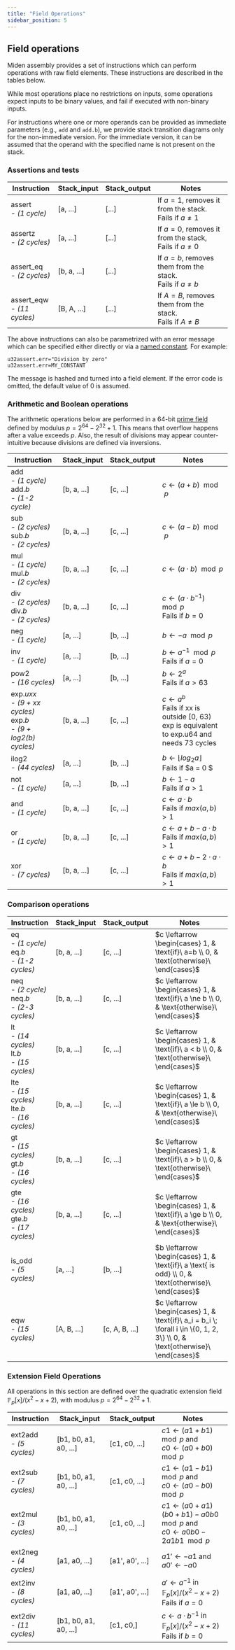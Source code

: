```yaml
---
title: "Field Operations"
sidebar_position: 5
---
```


## Field operations
Miden assembly provides a set of instructions which can perform operations with raw field elements. These instructions are described in the tables below.

While most operations place no restrictions on inputs, some operations expect inputs to be binary values, and fail if executed with non-binary inputs.

For instructions where one or more operands can be provided as immediate parameters (e.g., `add` and `add.b`), we provide stack transition diagrams only for the non-immediate version. For the immediate version, it can be assumed that the operand with the specified name is not present on the stack.

### Assertions and tests

| Instruction                     | Stack_input | Stack_output  | Notes                                                            |
| ------------------------------- | ----------- | ------------- | ---------------------------------------------------------------- |
| assert <br /> - *(1 cycle)*       | [a, ...]    | [...]         | If $a = 1$, removes it from the stack. <br /> Fails if $a \ne 1$   |
| assertz <br /> - *(2 cycles)*     | [a, ...]    | [...]         | If $a = 0$, removes it from the stack, <br /> Fails if $a \ne 0$   |
| assert_eq <br /> - *(2 cycles)*   | [b, a, ...] | [...]         | If $a = b$, removes them from the stack. <br /> Fails if $a \ne b$ |
| assert_eqw <br /> - *(11 cycles)* | [B, A, ...] | [...]         | If $A = B$, removes them from the stack. <br /> Fails if $A \ne B$ |

The above instructions can also be parametrized with an error message which can be specified either directly or via a [named constant](./code_organization.md#constants). For example:
```
u32assert.err="Division by zero"
u32assert.err=MY_CONSTANT
```
The message is hashed and turned into a field element. If the error code is omitted, the default value of $0$ is assumed.

### Arithmetic and Boolean operations

The arithmetic operations below are performed in a 64-bit [prime field](https://en.wikipedia.org/wiki/Finite_field) defined by modulus $p = 2^{64} - 2^{32} + 1$. This means that overflow happens after a value exceeds $p$. Also, the result of divisions may appear counter-intuitive because divisions are defined via inversions.

| Instruction                                                                    | Stack_input | Stack_output  | Notes                                                                                                        |
| ------------------------------------------------------------------------------ | ----------- | ------------- | ------------------------------------------------------------------------------------------------------------ |
| add <br /> - *(1 cycle)*  <br /> add.*b* <br /> - *(1-2 cycle)*                      | [b, a, ...] | [c, ...]      | $c \leftarrow (a + b) \mod p$                                                                                |
| sub <br /> - *(2 cycles)*  <br /> sub.*b* <br /> - *(2 cycles)*                      | [b, a, ...] | [c, ...]      | $c \leftarrow (a - b) \mod p$                                                                                |
| mul <br /> - *(1 cycle)*  <br /> mul.*b* <br /> - *(2 cycles)*                       | [b, a, ...] | [c, ...]      | $c \leftarrow (a \cdot b) \mod p$                                                                            |
| div <br /> - *(2 cycles)*  <br /> div.*b* <br /> - *(2 cycles)*                      | [b, a, ...] | [c, ...]      | $c \leftarrow (a \cdot b^{-1}) \mod p$ <br /> Fails if $b = 0$                                                 |
| neg <br /> - *(1 cycle)*                                                         | [a, ...]    | [b, ...]      | $b \leftarrow -a \mod p$                                                                                     |
| inv <br /> - *(1 cycle)*                                                         | [a, ...]    | [b, ...]      | $b \leftarrow a^{-1} \mod p$ <br /> Fails if $a = 0$                                                           |
| pow2 <br /> - *(16 cycles)*                                                      | [a, ...]    | [b, ...]      | $b \leftarrow 2^a$ <br /> Fails if $a > 63$                                                                    |
| exp.*uxx* <br /> - *(9 + xx cycles)*  <br /> exp.*b* <br /> - *(9 + log2(b) cycles)* | [b, a, ...] | [c, ...]      | $c \leftarrow a^b$ <br /> Fails if xx is outside [0, 63) <br /> exp is equivalent to exp.u64 and needs 73 cycles |
| ilog2 <br /> - *(44 cycles)*                                                      | [a, ...]    | [b, ...]      | $b \leftarrow \lfloor{log_2{a}}\rfloor$ <br /> Fails if $a = 0 $                                                                    |
| not <br /> - *(1 cycle)*                                                         | [a, ...]    | [b, ...]      | $b \leftarrow 1 - a$ <br /> Fails if $a > 1$                                                                   |
| and <br /> - *(1 cycle)*                                                         | [b, a, ...] | [c, ...]      | $c \leftarrow a \cdot b$ <br /> Fails if $max(a, b) > 1$                                                       |
| or <br /> - *(1 cycle)*                                                          | [b, a, ...] | [c, ...]      | $c \leftarrow a + b - a \cdot b$ <br /> Fails if $max(a, b) > 1$                                               |
| xor <br /> - *(7 cycles)*                                                        | [b, a, ...] | [c, ...]      | $c \leftarrow a + b - 2 \cdot a \cdot b$ <br /> Fails if $max(a, b) > 1$                                       |

### Comparison operations

| Instruction                                                | Stack_input | Stack_output   | Notes                                                                                                                        |
| ---------------------------------------------------------- | ----------- | -------------- | ---------------------------------------------------------------------------------------------------------------------------- |
| eq <br /> - *(1 cycle)* <br /> eq.*b* <br /> - *(1-2 cycles)*    | [b, a, ...] | [c, ...]       | $c \leftarrow \begin{cases} 1, & \text{if}\ a=b \\ 0, & \text{otherwise}\ \end{cases}$                                       |
| neq <br /> - *(2 cycle)* <br /> neq.*b* <br /> - *(2-3 cycles)*  | [b, a, ...] | [c, ...]       | $c \leftarrow \begin{cases} 1, & \text{if}\ a \ne b \\ 0, & \text{otherwise}\ \end{cases}$                                   |
| lt <br /> - *(14 cycles)* <br /> lt.*b* <br /> - *(15 cycles)*   | [b, a, ...] | [c, ...]       | $c \leftarrow \begin{cases} 1, & \text{if}\ a < b \\ 0, & \text{otherwise}\ \end{cases}$                                     |
| lte <br /> - *(15 cycles)* <br /> lte.*b* <br /> - *(16 cycles)* | [b, a, ...] | [c, ...]       | $c \leftarrow \begin{cases} 1, & \text{if}\ a \le b \\ 0, & \text{otherwise}\ \end{cases}$                                   |
| gt <br /> - *(15 cycles)* <br /> gt.*b* <br /> - *(16 cycles)*   | [b, a, ...] | [c, ...]       | $c \leftarrow \begin{cases} 1, & \text{if}\ a > b \\ 0, & \text{otherwise}\ \end{cases}$                                     |
| gte <br /> - *(16 cycles)* <br /> gte.*b* <br /> - *(17 cycles)* | [b, a, ...] | [c, ...]       | $c \leftarrow \begin{cases} 1, & \text{if}\ a \ge b \\ 0, & \text{otherwise}\ \end{cases}$                                   |
| is_odd <br /> - *(5 cycles)*                                 | [a, ...]    | [b, ...]       | $b \leftarrow \begin{cases} 1, & \text{if}\ a \text{ is odd} \\ 0, & \text{otherwise}\ \end{cases}$                          |
| eqw <br /> - *(15 cycles)*                                   | [A, B, ...] | [c, A, B, ...] | $c \leftarrow \begin{cases} 1, & \text{if}\ a_i = b_i \; \forall i \in \{0, 1, 2, 3\} \\ 0, & \text{otherwise}\ \end{cases}$ |
### Extension Field Operations

All operations in this section are defined over the quadratic extension field $\mathbb{F}_p[x] / (x^2 - x + 2)$, with modulus $p = 2^{64} - 2^{32} + 1$.

| Instruction                        | Stack_input           | Stack_output    | Notes                                                                                                               |
| ---------------------------------- | --------------------- | --------------- | ------------------------------------------------------------------------------------------------------------------- |
| ext2add <br /> - *(5 cycles)*   <br /> | [b1, b0, a1, a0, ...] | [c1, c0, ...]   | $c1 \leftarrow (a1 + b1) \mod p$ and <br /> $c0 \leftarrow (a0 + b0) \mod p$                                          |
| ext2sub <br /> - *(7 cycles)*   <br /> | [b1, b0, a1, a0, ...] | [c1, c0, ...]   | $c1 \leftarrow (a1 - b1) \mod p$ and <br /> $c0 \leftarrow (a0 - b0) \mod p$                                          |
| ext2mul <br /> - *(3 cycles)*   <br /> | [b1, b0, a1, a0, ...] | [c1, c0, ...]   | $c1 \leftarrow (a0 + a1)(b0 + b1) - a0b0 \mod p$ and <br /> $c0 \leftarrow a0b0 - 2a1b1 \mod p$                       |
| ext2neg <br /> - *(4 cycles)*   <br /> | [a1, a0, ...]         | [a1', a0', ...] | $a1' \leftarrow -a1$ and $a0' \leftarrow -a0$                                                                       |
| ext2inv <br /> - *(8 cycles)*   <br /> | [a1, a0, ...]         | [a1', a0', ...] | $a' \leftarrow a^{-1}$ in $\mathbb{F}_p[x]/(x^2 - x + 2)$ <br /> Fails if $a = 0$                                     |
| ext2div <br /> - *(11 cycles)*  <br /> | [b1, b0, a1, a0, ...] | [c1, c0,]       | $c \leftarrow a \cdot b^{-1}$ in $\mathbb{F}_p[x]/(x^2 - x + 2)$ <br /> Fails if $b=0$                                |
